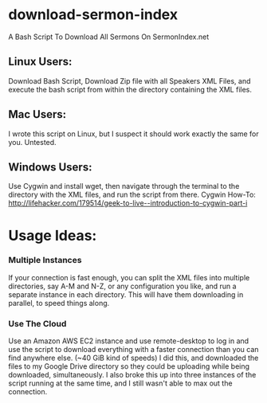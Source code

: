 # download-sermon-index
A Bash Script To Download All Sermons On SermonIndex.net

## Linux Users:
Download Bash Script, Download Zip file with all Speakers XML Files, and execute the bash script from within the directory containing the XML files.

## Mac Users:
I wrote this script on Linux, but I suspect it should work exactly the same for you. Untested.

## Windows Users:
Use Cygwin and install wget, then navigate through the terminal to the directory with the XML files, and run the script from there.
Cygwin How-To: http://lifehacker.com/179514/geek-to-live--introduction-to-cygwin-part-i

# Usage Ideas:
### Multiple Instances
If your connection is fast enough, you can split the XML files into multiple directories, say A-M and N-Z, or any configuration you like, and run a separate instance in each directory. This will have them downloading in parallel, to speed things along.

### Use The Cloud
Use an Amazon AWS EC2 instance and use remote-desktop to log in and use the script to download everything with a faster connection than you can find anywhere else. (~40 GiB kind of speeds) I did this, and downloaded the files to my Google Drive directory so they could be uploading while being downloaded, simultaneously. I also broke this up into three instances of the script running at the same time, and I still wasn't able to max out the connection.
